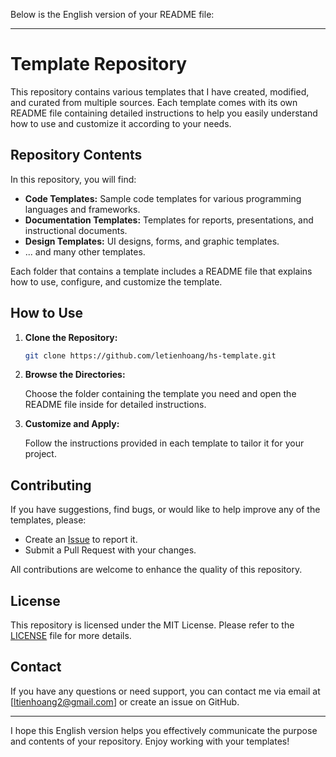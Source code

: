Below is the English version of your README file:

---

# Template Repository

This repository contains various templates that I have created, modified, and curated from multiple sources. Each template comes with its own README file containing detailed instructions to help you easily understand how to use and customize it according to your needs.

## Repository Contents

In this repository, you will find:

- **Code Templates:** Sample code templates for various programming languages and frameworks.
- **Documentation Templates:** Templates for reports, presentations, and instructional documents.
- **Design Templates:** UI designs, forms, and graphic templates.
- ... and many other templates.

Each folder that contains a template includes a README file that explains how to use, configure, and customize the template.

## How to Use

1. **Clone the Repository:**

   ```bash
   git clone https://github.com/letienhoang/hs-template.git
   ```

2. **Browse the Directories:**

   Choose the folder containing the template you need and open the README file inside for detailed instructions.

3. **Customize and Apply:**

   Follow the instructions provided in each template to tailor it for your project.

## Contributing

If you have suggestions, find bugs, or would like to help improve any of the templates, please:

- Create an [Issue](https://github.com/letienhoang/coffee-style/issues) to report it.
- Submit a Pull Request with your changes.

All contributions are welcome to enhance the quality of this repository.

## License

This repository is licensed under the MIT License. Please refer to the [LICENSE](LICENSE) file for more details.

## Contact

If you have any questions or need support, you can contact me via email at [ltienhoang2@gmail.com] or create an issue on GitHub.

---

I hope this English version helps you effectively communicate the purpose and contents of your repository. Enjoy working with your templates!
